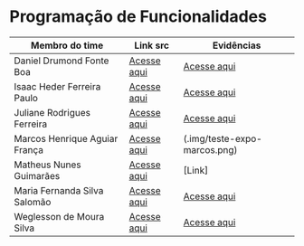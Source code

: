 # Programação de Funcionalidades

| Membro do time                | Link src                                                                                                                                                                                  | Evidências                                  |
| ----------------------------- | ----------------------------------------------------------------------------------------------------------------------------------------------------------------------------------------- | ------------------------------------------- |
| Daniel Drumond Fonte Boa      | [Acesse aqui](../src/Daniel)                                                                                                                                                                       | [Acesse aqui](./img/proof-of-execution-daniel.png)                                      |
| Isaac Heder Ferreira Paulo    | [Acesse aqui](../src/teste-expo-isaac)                                                                                                                                                                       | [Acesse aqui](./img/teste-expo-isaac.png)                                      |
| Juliane Rodrigues Ferreira    | [Acesse aqui](../src/juliane/app-componentes/app-componentes/) | [Acesse aqui](./img/expo%20juliane.png)                                      |
| Marcos Henrique Aguiar França | [Acesse aqui](../surce)                                                                                                                                                                       | (.img/teste-expo-marcos.png)                                      |
| Matheus Nunes Guimarães       | [Acesse aqui](link)                                                                                                                                                                       | [Link]                                      |
| Maria Fernanda Silva Salomão  | [Acesse aqui](../src/maria/app-expo/app-expo) | [Acesse aqui](./img/projeto-expo-maria-fernanda.png) |
| Weglesson de Moura Silva      | [Acesse aqui](../src/weglesson/WeglessonProject) | [Acesse aqui](https://youtu.be/74XHptVfHRQ) |
